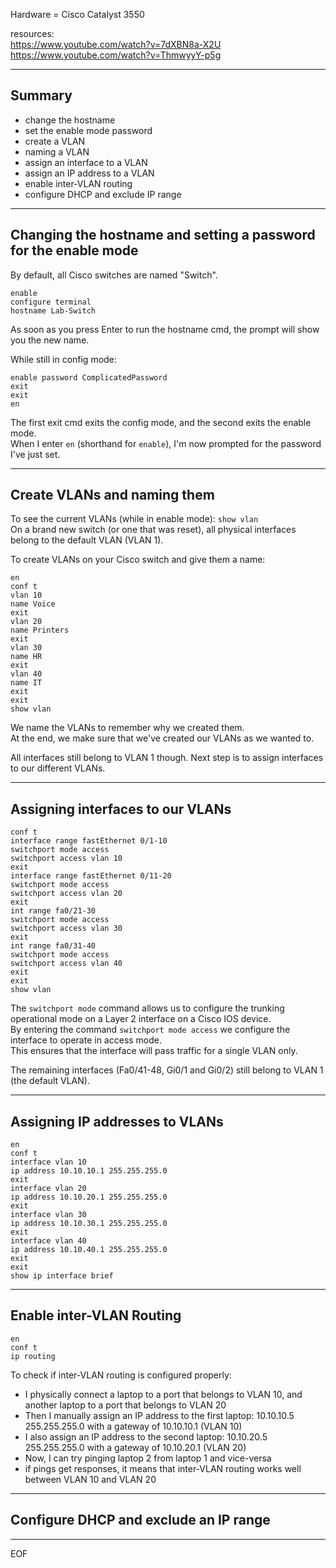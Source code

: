 Hardware = Cisco Catalyst 3550  

resources:  
https://www.youtube.com/watch?v=7dXBN8a-X2U  
https://www.youtube.com/watch?v=ThmwyyY-p5g  

---

## Summary

- change the hostname
- set the enable mode password
- create a VLAN
- naming a VLAN
- assign an interface to a VLAN
- assign an IP address to a VLAN
- enable inter-VLAN routing
- configure DHCP and exclude IP range

---

## Changing the hostname and setting a password for the enable mode

By default, all Cisco switches are named "Switch".
```
enable
configure terminal
hostname Lab-Switch
```
As soon as you press Enter to run the hostname cmd, the prompt will show you the new name.  

While still in config mode:
```
enable password ComplicatedPassword
exit
exit
en
```
The first exit cmd exits the config mode, and the second exits the enable mode.  
When I enter `en` (shorthand for `enable`), I'm now prompted for the password I've just set.  

---

## Create VLANs and naming them

To see the current VLANs (while in enable mode): `show vlan`  
On a brand new switch (or one that was reset), all physical interfaces belong to the default VLAN (VLAN 1).  

To create VLANs on your Cisco switch and give them a name:
```
en
conf t
vlan 10
name Voice
exit
vlan 20
name Printers
exit
vlan 30
name HR
exit
vlan 40
name IT
exit
exit
show vlan
```
We name the VLANs to remember why we created them.  
At the end, we make sure that we've created our VLANs as we wanted to.  

All interfaces still belong to VLAN 1 though. Next step is to assign interfaces to our different VLANs.

---

## Assigning interfaces to our VLANs

```
conf t
interface range fastEthernet 0/1-10
switchport mode access
switchport access vlan 10
exit
interface range fastEthernet 0/11-20
switchport mode access
switchport access vlan 20
exit
int range fa0/21-30
switchport mode access
switchport access vlan 30
exit
int range fa0/31-40
switchport mode access
switchport access vlan 40
exit
exit
show vlan
```
The `switchport mode` command allows us to configure the trunking operational mode on a Layer 2 interface on a Cisco IOS device.  
By entering the command `switchport mode access` we configure the interface to operate in access mode.  
This ensures that the interface will pass traffic for a single VLAN only.  

The remaining interfaces (Fa0/41-48, Gi0/1 and Gi0/2) still belong to VLAN 1 (the default VLAN).  

---

## Assigning IP addresses to VLANs

```
en
conf t
interface vlan 10
ip address 10.10.10.1 255.255.255.0
exit
interface vlan 20
ip address 10.10.20.1 255.255.255.0
exit
interface vlan 30
ip address 10.10.30.1 255.255.255.0
exit
interface vlan 40
ip address 10.10.40.1 255.255.255.0
exit
exit
show ip interface brief
```

---

## Enable inter-VLAN Routing

```
en
conf t
ip routing
```

To check if inter-VLAN routing is configured properly:
- I physically connect a laptop to a port that belongs to VLAN 10, and another laptop to a port that belongs to VLAN 20
- Then I manually assign an IP address to the first laptop: 10.10.10.5 255.255.255.0 with a gateway of 10.10.10.1 (VLAN 10)
- I also assign an IP address to the second laptop: 10.10.20.5 255.255.255.0 with a gateway of 10.10.20.1 (VLAN 20)
- Now, I can try pinging laptop 2 from laptop 1 and vice-versa
- if pings get responses, it means that inter-VLAN routing works well between VLAN 10 and VLAN 20

---

## Configure DHCP and exclude an IP range



---
EOF
